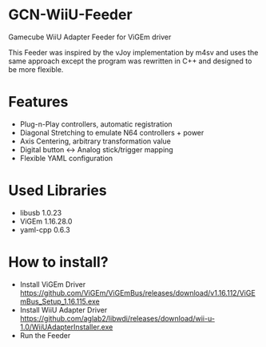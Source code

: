# GCN-WiiU-Feeder
Gamecube WiiU Adapter Feeder for ViGEm driver

This Feeder was inspired by the vJoy implementation by m4sv and uses the same approach except the program was rewritten in C++ and designed to be more flexible.

# Features
* Plug-n-Play controllers, automatic registration
* Diagonal Stretching to emulate N64 controllers + power
* Axis Centering, arbitrary transformation value
* Digital button <-> Analog stick/trigger mapping
* Flexible YAML configuration

# Used Libraries
* libusb 1.0.23
* ViGEm 1.16.28.0
* yaml-cpp 0.6.3

# How to install?
* Install ViGEm Driver https://github.com/ViGEm/ViGEmBus/releases/download/v1.16.112/ViGEmBus_Setup_1.16.115.exe
* Install WiiU Adapter Driver https://github.com/aglab2/libwdi/releases/download/wii-u-1.0/WiiUAdapterInstaller.exe
* Run the Feeder
